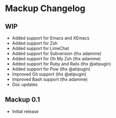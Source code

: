 # Mackup Changelog

## WIP

- Added support for Emacs and XEmacs
- Added support for Zsh
- Added support for LimeChat
- Added support for Subversion (thx adamme)
- Added support for Oh My Zsh (thx adamme)
- Added support for Ruby and Rails (thx @atipugin)
- Added support for Pow (thx @atipugin)
- Improved Git support (thx @atipugin)
- Improved Bash support (thx adamme)
- Doc updates

## Mackup 0.1

- Initial release
